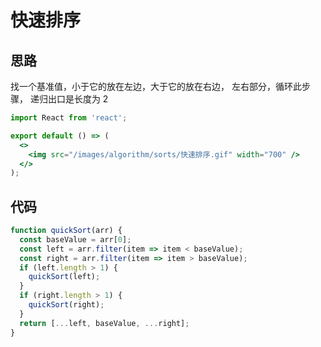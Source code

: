 # 快速排序

## 思路

找一个基准值，小于它的放在左边，大于它的放在右边， 左右部分，循环此步骤， 递归出口是长度为 2

```jsx | inline
import React from 'react';

export default () => (
  <>
    <img src="/images/algorithm/sorts/快速排序.gif" width="700" />
  </>
);
```

## 代码

```js
function quickSort(arr) {
  const baseValue = arr[0];
  const left = arr.filter(item => item < baseValue);
  const right = arr.filter(item => item > baseValue);
  if (left.length > 1) {
    quickSort(left);
  }
  if (right.length > 1) {
    quickSort(right);
  }
  return [...left, baseValue, ...right];
}
```

